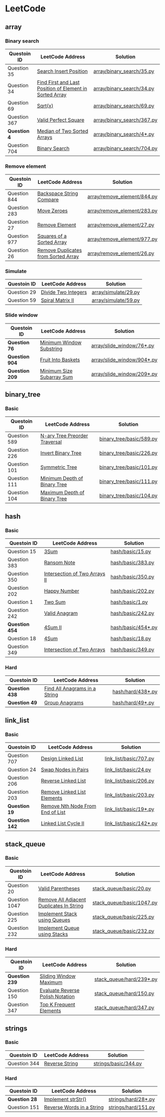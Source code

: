 # LeetCode
## array
### Binary search
| Questoin ID | LeetCode Address | Solution |
| ---- | ---- | ---- |
| Question 35 |  [Search Insert Position](https://leetcode-cn.com/problems/search-insert-position) | [array/binary_search/35.py](array/binary_search/35.py) 
| Question 34 |  [Find First and Last Position of Element in Sorted Array](https://leetcode-cn.com/problems/find-first-and-last-position-of-element-in-sorted-array) | [array/binary_search/34.py](array/binary_search/34.py) 
| Question 69 |  [Sqrt(x)](https://leetcode-cn.com/problems/sqrtx) | [array/binary_search/69.py](array/binary_search/69.py) 
| Question 367 |  [Valid Perfect Square](https://leetcode-cn.com/problems/valid-perfect-square) | [array/binary_search/367.py](array/binary_search/367.py) 
| **Question 4** |  [Median of Two Sorted Arrays](https://leetcode-cn.com/problems/median-of-two-sorted-arrays) | [array/binary_search/4*.py](array/binary_search/4*.py) 
| Question 704 |  [Binary Search](https://leetcode-cn.com/problems/binary-search) | [array/binary_search/704.py](array/binary_search/704.py) 
### Remove element
| Questoin ID | LeetCode Address | Solution |
| ---- | ---- | ---- |
| Question 844 |  [Backspace String Compare](https://leetcode-cn.com/problems/backspace-string-compare) | [array/remove_element/844.py](array/remove_element/844.py) 
| Question 283 |  [Move Zeroes](https://leetcode-cn.com/problems/move-zeroes) | [array/remove_element/283.py](array/remove_element/283.py) 
| Question 27 |  [Remove Element](https://leetcode-cn.com/problems/remove-element) | [array/remove_element/27.py](array/remove_element/27.py) 
| Question 977 |  [Squares of a Sorted Array](https://leetcode-cn.com/problems/squares-of-a-sorted-array) | [array/remove_element/977.py](array/remove_element/977.py) 
| Question 26 |  [Remove Duplicates from Sorted Array](https://leetcode-cn.com/problems/remove-duplicates-from-sorted-array) | [array/remove_element/26.py](array/remove_element/26.py) 
### Simulate
| Questoin ID | LeetCode Address | Solution |
| ---- | ---- | ---- |
| Question 29 |  [Divide Two Integers](https://leetcode-cn.com/problems/divide-two-integers) | [array/simulate/29.py](array/simulate/29.py) 
| Question 59 |  [Spiral Matrix II](https://leetcode-cn.com/problems/spiral-matrix-ii) | [array/simulate/59.py](array/simulate/59.py) 
### Slide window
| Questoin ID | LeetCode Address | Solution |
| ---- | ---- | ---- |
| **Question 76** |  [Minimum Window Substring](https://leetcode-cn.com/problems/minimum-window-substring) | [array/slide_window/76*.py](array/slide_window/76*.py) 
| **Question 904** |  [Fruit Into Baskets](https://leetcode-cn.com/problems/fruit-into-baskets) | [array/slide_window/904*.py](array/slide_window/904*.py) 
| **Question 209** |  [Minimum Size Subarray Sum](https://leetcode-cn.com/problems/minimum-size-subarray-sum) | [array/slide_window/209*.py](array/slide_window/209*.py) 
## binary_tree
### Basic
| Questoin ID | LeetCode Address | Solution |
| ---- | ---- | ---- |
| Question 589 |  [N-ary Tree Preorder Traversal](https://leetcode-cn.com/problems/n-ary-tree-preorder-traversal) | [binary_tree/basic/589.py](binary_tree/basic/589.py) 
| Question 226 |  [Invert Binary Tree](https://leetcode-cn.com/problems/invert-binary-tree) | [binary_tree/basic/226.py](binary_tree/basic/226.py) 
| Question 101 |  [Symmetric Tree](https://leetcode-cn.com/problems/symmetric-tree) | [binary_tree/basic/101.py](binary_tree/basic/101.py) 
| Question 111 |  [Minimum Depth of Binary Tree](https://leetcode-cn.com/problems/minimum-depth-of-binary-tree) | [binary_tree/basic/111.py](binary_tree/basic/111.py) 
| Question 104 |  [Maximum Depth of Binary Tree](https://leetcode-cn.com/problems/maximum-depth-of-binary-tree) | [binary_tree/basic/104.py](binary_tree/basic/104.py) 
## hash
### Basic
| Questoin ID | LeetCode Address | Solution |
| ---- | ---- | ---- |
| Question 15 |  [3Sum](https://leetcode-cn.com/problems/3sum) | [hash/basic/15.py](hash/basic/15.py) 
| Question 383 |  [Ransom Note](https://leetcode-cn.com/problems/ransom-note) | [hash/basic/383.py](hash/basic/383.py) 
| Question 350 |  [Intersection of Two Arrays II](https://leetcode-cn.com/problems/intersection-of-two-arrays-ii) | [hash/basic/350.py](hash/basic/350.py) 
| Question 202 |  [Happy Number](https://leetcode-cn.com/problems/happy-number) | [hash/basic/202.py](hash/basic/202.py) 
| Question 1 |  [Two Sum](https://leetcode-cn.com/problems/two-sum) | [hash/basic/1.py](hash/basic/1.py) 
| Question 242 |  [Valid Anagram](https://leetcode-cn.com/problems/valid-anagram) | [hash/basic/242.py](hash/basic/242.py) 
| **Question 454** |  [4Sum II](https://leetcode-cn.com/problems/4sum-ii) | [hash/basic/454*.py](hash/basic/454*.py) 
| Question 18 |  [4Sum](https://leetcode-cn.com/problems/4sum) | [hash/basic/18.py](hash/basic/18.py) 
| Question 349 |  [Intersection of Two Arrays](https://leetcode-cn.com/problems/intersection-of-two-arrays) | [hash/basic/349.py](hash/basic/349.py) 
### Hard
| Questoin ID | LeetCode Address | Solution |
| ---- | ---- | ---- |
| **Question 438** |  [Find All Anagrams in a String](https://leetcode-cn.com/problems/find-all-anagrams-in-a-string) | [hash/hard/438*.py](hash/hard/438*.py) 
| **Question 49** |  [Group Anagrams](https://leetcode-cn.com/problems/group-anagrams) | [hash/hard/49*.py](hash/hard/49*.py) 
## link_list
### Basic
| Questoin ID | LeetCode Address | Solution |
| ---- | ---- | ---- |
| Question 707 |  [Design Linked List](https://leetcode-cn.com/problems/design-linked-list) | [link_list/basic/707.py](link_list/basic/707.py) 
| Question 24 |  [Swap Nodes in Pairs](https://leetcode-cn.com/problems/swap-nodes-in-pairs) | [link_list/basic/24.py](link_list/basic/24.py) 
| Question 206 |  [Reverse Linked List](https://leetcode-cn.com/problems/reverse-linked-list) | [link_list/basic/206.py](link_list/basic/206.py) 
| Question 203 |  [Remove Linked List Elements](https://leetcode-cn.com/problems/remove-linked-list-elements) | [link_list/basic/203.py](link_list/basic/203.py) 
| **Question 19** |  [Remove Nth Node From End of List](https://leetcode-cn.com/problems/remove-nth-node-from-end-of-list) | [link_list/basic/19*.py](link_list/basic/19*.py) 
| **Question 142** |  [Linked List Cycle II](https://leetcode-cn.com/problems/linked-list-cycle-ii) | [link_list/basic/142*.py](link_list/basic/142*.py) 
## stack_queue
### Basic
| Questoin ID | LeetCode Address | Solution |
| ---- | ---- | ---- |
| Question 20 |  [Valid Parentheses](https://leetcode-cn.com/problems/valid-parentheses) | [stack_queue/basic/20.py](stack_queue/basic/20.py) 
| Question 1047 |  [Remove All Adjacent Duplicates In String](https://leetcode-cn.com/problems/remove-all-adjacent-duplicates-in-string) | [stack_queue/basic/1047.py](stack_queue/basic/1047.py) 
| Question 225 |  [Implement Stack using Queues](https://leetcode-cn.com/problems/implement-stack-using-queues) | [stack_queue/basic/225.py](stack_queue/basic/225.py) 
| Question 232 |  [Implement Queue using Stacks](https://leetcode-cn.com/problems/implement-queue-using-stacks) | [stack_queue/basic/232.py](stack_queue/basic/232.py) 
### Hard
| Questoin ID | LeetCode Address | Solution |
| ---- | ---- | ---- |
| **Question 239** |  [Sliding Window Maximum](https://leetcode-cn.com/problems/sliding-window-maximum) | [stack_queue/hard/239*.py](stack_queue/hard/239*.py) 
| Question 150 |  [Evaluate Reverse Polish Notation](https://leetcode-cn.com/problems/evaluate-reverse-polish-notation) | [stack_queue/hard/150.py](stack_queue/hard/150.py) 
| Question 347 |  [Top K Frequent Elements](https://leetcode-cn.com/problems/top-k-frequent-elements) | [stack_queue/hard/347.py](stack_queue/hard/347.py) 
## strings
### Basic
| Questoin ID | LeetCode Address | Solution |
| ---- | ---- | ---- |
| Question 344 |  [Reverse String](https://leetcode-cn.com/problems/reverse-string) | [strings/basic/344.py](strings/basic/344.py) 
### Hard
| Questoin ID | LeetCode Address | Solution |
| ---- | ---- | ---- |
| **Question 28** |  [Implement strStr()](https://leetcode-cn.com/problems/implement-strstr) | [strings/hard/28*.py](strings/hard/28*.py) 
| Question 151 |  [Reverse Words in a String](https://leetcode-cn.com/problems/reverse-words-in-a-string) | [strings/hard/151.py](strings/hard/151.py) 
